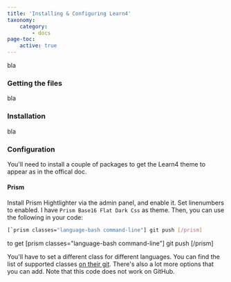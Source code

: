 ```yaml
---
title: 'Installing & Configuring Learn4'
taxonomy:
    category:
        - docs
page-toc:
    active: true
---
```


bla
### Getting the files
bla
### Installation
bla
### Configuration
You'll need to install a couple of packages to get the Learn4 theme to appear as in the offical doc.

#### Prism
Install Prism Hightlighter via the admin panel, and enable it. Set linenumbers to enabled. I have `Prism Base16 Flat Dark Css` as theme.
Then, you can use the following in your code:
```bash
[`prism classes="language-bash command-line"] git push [/prism]
```
to get
[prism classes="language-bash command-line"] git push [/prism]

You'll have to set a different class for different languages. You can find the list of supported classes [on their git](https://github.com/trilbymedia/grav-plugin-prism-highlight#languages-included). There's also a lot more options that you can add. Note that this code does not work on GitHub.